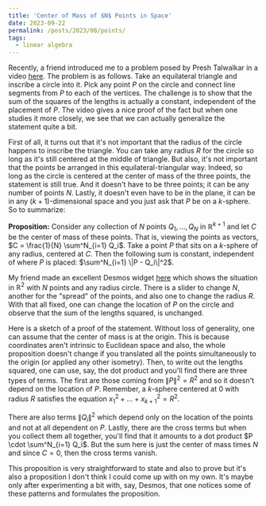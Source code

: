 ```yaml
---
title: 'Center of Mass of $N$ Points in Space'
date: 2023-09-22
permalink: /posts/2023/08/points/
tags:
  - linear algebra
---
```


Recently, a friend introduced me to a problem posed by Presh Talwalkar in a video [here](https://www.youtube.com/watch?v=bDBkySkS1aI&ab_channel=MindYourDecisions). The problem is as follows. Take an equilateral triangle and inscribe a circle into it. Pick any point $P$ on the circle and connect line segments from $P$ to each of the vertices. The challenge is to show that the sum of the squares of the lengths is actually a constant, independent of the placement of $P$. The video gives a nice proof of the fact but when one studies it more closely, we see that we can actually generalize the statement quite a bit.

First of all, it turns out that it's not important that the radius of the circle happens to inscribe the triangle. You can take any radius $R$ for the circle so long as it's still centered at the middle of triangle. But also, it's not important that the points be arranged in this equilateral-triangular way. Indeed, so long as the circle is centered at the center of mass of the three points, the statement is still true. And it doesn't have to be three points; it can be any number of points $N$. Lastly, it doesn't even have to be in the plane, it can be in any $(k+1)$-dimensional space and you just ask that $P$ be on a $k$-sphere. So to summarize:

**Proposition:** Consider any collection of $N$ points $Q_1,...,Q_N$ in $\mathbb{R}^{k+1}$ and let $C$ be the center of mass of these points. That is, viewing the points as vectors, $C = \frac{1}{N} \sum^N_{i=1} Q_i$. Take a point $P$ that sits on a $k$-sphere of any radius, centered at $C$. Then the following sum is constant, independent of where $P$ is placed: $\sum^N_{i=1} \|P - Q_i\|^2$.

My friend made an excellent Desmos widget [here](https://www.desmos.com/geometry/9ix8mi7pw2) which shows the situation in $\mathbb{R}^2$ with $N$ points and any radius circle. There is a slider to change $N$, another for the "spread" of the points, and also one to change the radius $R$. With that all fixed, one can change the location of $P$ on the circle and observe that the sum of the lengths squared, is unchanged.

Here is a sketch of a proof of the statement. Without loss of generality, one can assume that the center of mass is at the origin. This is because coordinates aren't intrinsic to Euclidean space and also, the whole proposition doesn't change if you translated all the points simultaneously to the origin (or applied any other isometry). Then, to write out the lengths squared, one can use, say, the dot product and you'll find there are three types of terms. The first are those coming from $\|P\|^2 = R^2$ and so it doesn't depend on the location of $P$. Remember, a $k$-sphere centered at 0 with radius $R$ satisfies the equation $x^2_1+...+x_{k+1}^2 = R^2$.

There are also terms $\|Q_i\|^2$ which depend only on the location of the points and not at all dependent on $P$. Lastly, there are the cross terms but when you collect them all together, you'll find that it amounts to a dot product $P \cdot \sum^N_{i=1} Q_i$. But the sum here is just the center of mass times $N$ and since $C = 0$, then the cross terms vanish. 

This proposition is very straightforward to state and also to prove but it's also a proposition I don't think I could come up with on my own. It's maybe only after experimenting a bit with, say, Desmos, that one notices some of these patterns and formulates the proposition.
